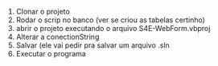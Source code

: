 1) Clonar o projeto
2) Rodar o scrip no banco (ver se criou as tabelas certinho)
3) abrir o projeto executando o arquivo S4E-WebForm.vbproj
4) Alterar a conectionString
5) Salvar (ele vai pedir pra salvar um arquivo .sln
6) Executar o programa 
